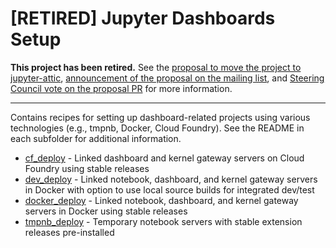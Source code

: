 # [RETIRED] Jupyter Dashboards Setup

**This project has been retired.** See the [proposal to move the project to jupyter-attic](https://github.com/jupyter/enhancement-proposals/blob/master/jupyter-dashboards-deployment-attic/jupyter-dashboards-deployment-attic.md), [announcement of the proposal on the mailing list](https://groups.google.com/forum/#!topic/jupyter/icEtCVLniRc), and [Steering Council vote on the proposal PR](https://github.com/jupyter/enhancement-proposals/pull/22) for more information.

----

Contains recipes for setting up dashboard-related projects using various technologies (e.g., tmpnb, Docker, Cloud Foundry). See the README in each subfolder for additional information.

* [cf_deploy](cf_deploy/) - Linked dashboard and kernel gateway servers on Cloud Foundry using stable releases
* [dev_deploy](dev_deploy/) - Linked notebook, dashboard, and kernel gateway servers in Docker with option to use local source builds for integrated dev/test
* [docker_deploy](docker_deploy/) - Linked notebook, dashboard, and kernel gateway servers in Docker using stable releases
* [tmpnb_deploy](tmpnb_deploy/) - Temporary notebook servers with stable extension releases pre-installed
